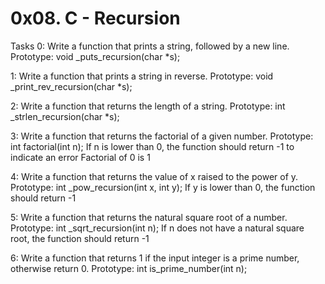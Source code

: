 # 0x08. C - Recursion
Tasks
0: Write a function that prints a string, followed by a new line.
Prototype: void _puts_recursion(char *s);

1: Write a function that prints a string in reverse.
Prototype: void _print_rev_recursion(char *s);

2: Write a function that returns the length of a string.
Prototype: int _strlen_recursion(char *s);

3: Write a function that returns the factorial of a given number.
Prototype: int factorial(int n);
If n is lower than 0, the function should return -1 to indicate an error
Factorial of 0 is 1

4: Write a function that returns the value of x raised to the power of y.
Prototype: int _pow_recursion(int x, int y);
If y is lower than 0, the function should return -1

5: Write a function that returns the natural square root of a number.
Prototype: int _sqrt_recursion(int n);
If n does not have a natural square root, the function should return -1

6: Write a function that returns 1 if the input integer is a prime number, otherwise return 0.
Prototype: int is_prime_number(int n);


